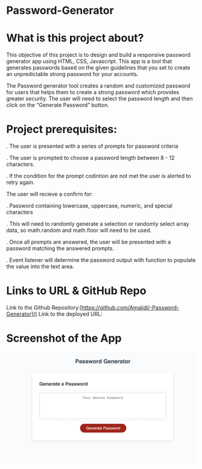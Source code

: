 # Password-Generator

# What is this project about?

This objective of this project is to design and build a responsive password generator app using HTML, CSS, Javascript. This app is a tool that generates passwords based on the given guidelines that you set to create an unpredictable strong password for your accounts.

The Password generator tool creates a random and customized password for users that helps them to create a strong password which provides greater security. The user will need to select the password length and then click on the “Generate Password” button.

# Project prerequisites:

. The user is presented with a series of prompts for password criteria

. The user is prompted to choose a password length between 8 - 12 characters.

. If the condition for the prompt codintion are not met the user is alerted to retry again.

The user will recieve a confirm for:

. Password containing lowercase, uppercase, numeric, and special characters

. This will need to randomly generate a selection or randomly select array data, so math.random and math.floor will need to be used.

. Once all prompts are answered, the user will be presented with a password matching the answered prompts.

. Event listener will determine the password output with function to populate the value into the text area.

# Links to URL & GitHub Repo

Link to the Github Repository:[https://github.com/Amalidi/-Password-Generator]()
Link to the deployed URL:

# Screenshot of the App

![Image of the project](./assets/Images/Project%20image.png)
